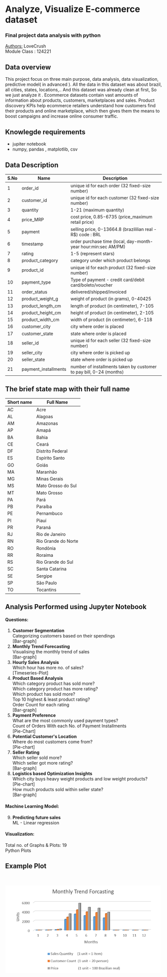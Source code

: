 # Analyze, Visualize E-commerce dataset

### Final project data analysis with python

<u>Authors:</u> LoveCrush <br> Module
Class : 124221

## Data overview

This project focus on three main purpose, data analysis, data visualization, predictive model( in advanced ). All the data in this dataset was about brazil, all cities, states, locations,.. And this  dataset was already clean at first, So we just analyze it .
Ecommerce datasets contain vast amounts of information about products, customers, marketplaces and sales. Product discovery KPIs help ecommerce retailers understand how customers find their products and online marketplace, which then gives them the means to boost campaigns and increase online consumer traffic.

## Knowlegde requirements

-   jupiter notebook
-   numpy, pandas , matplotlib, csv

## Data Description

| S.No | Name                 | Description                                                         |
| ---- | -------------------- | ------------------------------------------------------------------- |
| 1    | order_id             | unique id for each order (32 fixed-size number)                     |
| 2    | customer_id          | unique id for each customer (32 fixed-size number)                  |
| 3    | quantity             | 1-21  (maximum quantity)                                            |
| 4    | price_MRP            | cost price, 0.85-6735 (price_maximum retail price)                  |
| 5    | payment              | selling price, 0-13664.8  (brazililian real - R$)    code : BRL     |
| 6    | timestamp            | order purchase time (local, day-month-year hour:min:sec AM/PM)      |
| 7    | rating               | 1-5 (represent stars)                                               |
| 8    | product_category     | category under which product belongs                                |
| 9    | product_id           | unique id for each product (32 fixed-size number)                   |
| 10   | payment_type         | Type of payment - credit card/debit card/boleto/voucher             |
| 11   | order_status         | delivered/shipped/invoiced                                          |
| 12   | product_weight_g     | weight of product (in grams), 0-40425                               |
| 13   | product_length_cm    | length of product (in centimeter), 7-105                            |
| 14   | product_height_cm    | height of product (in centimeter), 2-105                            |
| 15   | product_width_cm     | width of product (in centimeter), 6-118                             |
| 16   | customer_city        | city where order is placed                                          |
| 17   | customer_state       | state where order is placed                                         |
| 18   | seller_id            | unique id for each seller (32 fixed-size number)                    |
| 19   | seller_city          | city where order is picked up                                       |
| 20   | seller_state         | state where order is picked up                                      |
| 21   | payment_installments | number of installments taken by customer to pay bill, 0-24 (months) |

## The brief state map with their full name

| Short name | Full Name           |
| ---------- | ------------------- |
| AC         | Acre                |
| AL         | Alagoas             |
| AM         | Amazonas            |
| AP         | Amapá               |
| BA         | Bahia               |
| CE         | Ceará               |
| DF         | Distrito Federal    |
| ES         | Espírito Santo      |
| GO         | Goiás               |
| MA         | Maranhão            |
| MG         | Minas Gerais        |
| MS         | Mato Grosso do Sul  |
| MT         | Mato Grosso         |
| PA         | Pará                |
| PB         | Paraíba             |
| PE         | Pernambuco          |
| PI         | Piauí               |
| PR         | Paraná              |
| RJ         | Rio de Janeiro      |
| RN         | Rio Grande do Norte |
| RO         | Rondônia            |
| RR         | Roraima             |
| RS         | Rio Grande do Sul   |
| SC         | Santa Catarina      |
| SE         | Sergipe             |
| SP         | São Paulo           |
| TO         | Tocantins           |

## Analysis Performed using Jupyter Notebook

#### Questions:
1. <b>Customer Segmentation </b><br>
   Categorizing customers based on their spendings <br>
   [Bar-graph]
2. <b>Monthly Trend Forecasting </b><br>Visualising the monthly trend of sales <br>
   [Bar-graph]
3. <b>Hourly Sales Analysis </b><br>Which hour has more no. of sales?<br>
   [Timeseries-Plot]
4. <b>Product Based Analysis </b><br>
   Which category product has sold more?<br>
   Which category product has more rating?<br>
   Which product has sold more?<br>
   Top 10 highest & least product rating?<br>
   Order Count for each rating <br>
   [Bar-graph]
5. <b>Payment Preference </b><br>
   What are the most commonly used payment types?<br>
   Count of Orders With each No. of Payment Installments <br>
   [Pie-Chart]
6. <b>Potential Customer's Location </b><br>
   Where do most customers come from?<br>
   [Pie-chart]
7. <b>Seller Rating </b><br>
   Which seller sold more?<br>
   Which seller got more rating?<br>
   [Bar-graph]
8. <b>Logistics based Optimization Insights </b><br>
   Which city buys heavy weight products and low weight products?<br>
   [Pie-chart]<br>
   How much products sold within seller state?<br>
   [Bar-graph]

#### Machine Learning Model:

9. <b>Predicting future sales </b><br>
   ML - Linear regression

#### Visualization:

Total no. of Graphs & Plots: 19 <br>
Python Plots <br>

## Example Plot

<br>
<p align="left">
  <img src="./visualization/3_Monthly_Trend_Forecasting.png" width="500" alt="example_Monthly_Trend_Forecasting_plot">
</p>
